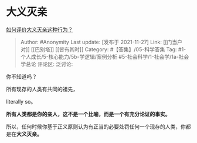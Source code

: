 # 大义灭亲
[如何评价大义灭亲这种行为？](https://www.zhihu.com/question/269150510/answer/2244629009)

> Author: #Anonymity
> Last update: [发布于 2021-11-27]
> Link: [[门当户对]] [[巴别塔]] [[皆有其时]]
> Category: #【答集】/05-科学答集
> Tag: #1-个人成长/5-核心能力/5b-学逻辑/案例分析 #5-社会科学/1-社会学/1a-社会学总论 
> 评论区:
> 泛讨论:

你不知道吗？

所有现存的人类有共同的祖先，

literally so。

**所有人类都是你的亲人，这不是一个比喻，而是一个有充分论证的事实。**

所以，任何时候你基于正义原则认为有正当的必要处罚任何一个现存的人类，你都是在**大义灭亲。**
